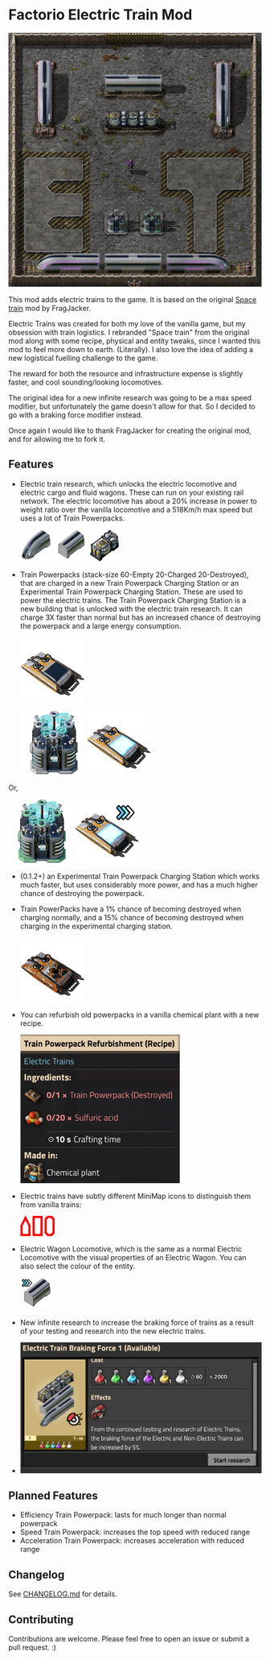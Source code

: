 # Factorio Electric Train Mod

![thumbnail](thumbnail.png)

This mod adds electric trains to the game. It is based on the original [Space train](https://mods.factorio.com/mod/se-space-trains) mod by FragJacker.

Electric Trains was created for both my love of the vanilla game, but my obsession with train logistics. I rebranded "Space train" from the original mod along with some recipe, physical and entity tweaks, since I wanted this mod to feel more down to earth. (Literally). I also love the idea of adding a new logistical fuelling challenge to the game.

The reward for both the resource and infrastructure expense is slightly faster, and cool sounding/looking locomotives.

The original idea for a new infinite research was going to be a max speed modifier, but unfortunately the game doesn't allow for that. So I decided to go with a braking force modifier instead.

Once again I would like to thank FragJacker for creating the original mod, and for allowing me to fork it.

## Features

- Electric train research, which unlocks the electric locomotive and electric cargo and fluid wagons. These can run on your existing rail network. The electric locomotive has about a 20% increase in power to weight ratio over the vanilla locomotive and a 518Km/h max speed but uses a lot of Train Powerpacks.

  ![Electric Locomotive](graphics/icons/space-locomotive.png)
  ![Electric Cargo Wagon](graphics/icons/space-cargo-wagon.png)
  ![Electric Fluid Wagon](graphics/icons/space-fluid-wagon.png)

- Train Powerpacks (stack-size 60-Empty 20-Charged 20-Destroyed), that are charged in a new Train Powerpack Charging Station or an Experimental Train Powerpack Charging Station. These are used to power the electric trains. The Train Powerpack Charging Station is a new building that is unlocked with the electric train research. It can charge 3X faster than normal but has an increased chance of destroying the powerpack and a large energy consumption.

  ![Discharged Powerpack](graphics/icons/discharged-battery.png)

  ![Powerpack Charging Station](graphics/icons/space-train-charging-station.png)
  ![Charged Powerpack](graphics/icons/battery.png)

Or,

![Experimental Powerpack Charging Station](graphics/icons/experimental-space-train-charging-station.png)
![Experimental Charged Powerpack](graphics/icons/fast-battery.png)

- (0.1.2+) an Experimental Train Powerpack Charging Station which works much faster, but uses considerably more power, and has a much higher chance of destroying the powerpack.

- Train PowerPacks have a 1% chance of becoming destroyed when charging normally, and a 15% chance of becoming destroyed when charging in the experimental charging station.

  ![Destroyed Powerpack](graphics/icons/destroyed-battery.png)

- You can refurbish old powerpacks in a vanilla chemical plant with a new recipe.

  ![Refurbished Powerpack](public/refurbishment.png)

- Electric trains have subtly different MiniMap icons to distinguish them from vanilla trains:

  ![MiniMap Icons](graphics/entity/vehicles/space-trains/space-locomotive-minimap-representation.png)
  ![MiniMap Icons](graphics/entity/vehicles/space-trains/space-cargo-wagon-minimap-representation.png)
  ![MiniMap Icons](graphics/entity/vehicles/space-trains/space-fluid-wagon-minimap-representation.png)

- Electric Wagon Locomotive, which is the same as a normal Electric Locomotive with the visual properties of an Electric Wagon. You can also select the colour of the entity.

  ![Electric Wagon Locomotive](graphics/icons/electric-locomotive-wagon.png)

- New infinite research to increase the braking force of trains as a result of your testing and research into the new electric trains.

- ![Electric Tech](public/technology.png)

## Planned Features

- Efficiency Train Powerpack: lasts for much longer than normal powerpack
- Speed Train Powerpack: increases the top speed with reduced range
- Acceleration Train Powerpack: increases acceleration with reduced range

## Changelog

See [CHANGELOG.md](CHANGELOG.md) for details.

## Contributing

Contributions are welcome. Please feel free to open an issue or submit a pull request. :)
